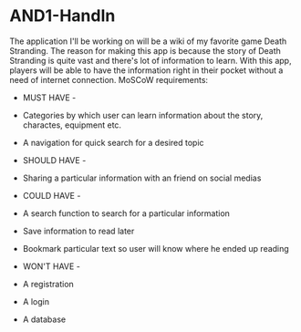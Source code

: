 # AND1-HandIn
The application I'll be working on will be a wiki of my favorite game Death Stranding. 
The reason for making this app is because the story of Death Stranding is quite vast and there's lot of information to learn. With this app, players will be able to have the information right in their pocket without a need of internet connection.
MoSCoW requirements:

- MUST HAVE -
- Categories by which user can learn information about the story, charactes, equipment etc.
- A navigation for quick search for a desired topic

- SHOULD HAVE - 
- Sharing a particular information with an friend on social medias

- COULD HAVE -
- A search function to search for a particular information
- Save information to read later
- Bookmark particular text so user will know where he ended up reading

- WON'T HAVE -
- A registration
- A login
- A database
